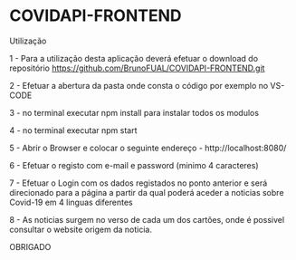 # COVIDAPI-FRONTEND

Utilização

1 - Para a utilização desta aplicação deverá efetuar o download do repositório
https://github.com/BrunoFUAL/COVIDAPI-FRONTEND.git

2 - Efetuar a abertura da pasta onde consta o código por exemplo no VS-CODE

3 - no terminal executar npm install para instalar todos os modulos

4 - no terminal executar npm start 

5 - Abrir o Browser e colocar o seguinte endereço -  http://localhost:8080/

6 - Efetuar o registo com e-mail e password (minimo 4 caracteres)

7 - Efetuar o Login com os dados registados no ponto anterior e será direcionado para a página a partir
da qual poderá aceder a noticias sobre Covid-19 em 4 linguas diferentes

8 - As noticias surgem no verso de cada um dos cartões, onde é possivel consultar o website origem da noticia.

OBRIGADO

